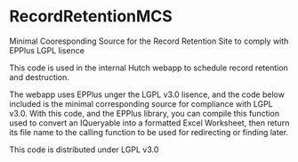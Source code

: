 # RecordRetentionMCS
Minimal Cooresponding Source for the Record Retention Site to comply with EPPlus LGPL lisence

This code is used in the internal Hutch webapp to schedule record retention and destruction.

The webapp uses EPPlus unger the LGPL v3.0 lisence, and the code below included is the minimal
corresponding source for compliance with LGPL v3.0. With this code, and the EPPlus library, you
can compile this function used to convert an IQueryable into a formatted Excel Worksheet, then
return its file name to the calling function to be used for redirecting or finding later.

This code is distributed under LGPL v3.0
